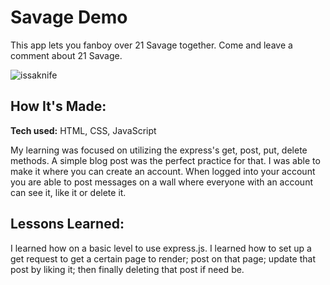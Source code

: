 # Savage Demo
This app lets you fanboy over 21 Savage together. Come and leave a comment about 21 Savage.

![issaknife](https://user-images.githubusercontent.com/102834611/170914690-a8401689-c298-410a-99a9-06ece67320e1.jpeg)

## How It's Made:

**Tech used:** HTML, CSS, JavaScript

My learning was focused on utilizing the express's get, post, put, delete methods. A simple blog post was the perfect practice for that. I was able to make it where you can create an account. When logged into your account you are able to post messages on a wall where everyone with an account can see it, like it or delete it.

## Lessons Learned:

I learned how on a basic level to use express.js. I learned how to set up a get request to get a certain page to render; post on that page; update that post by liking it; then finally deleting that post if need be.

